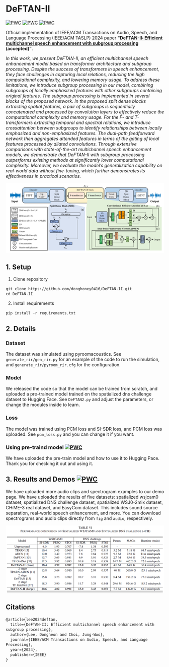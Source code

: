 # DeFTAN-II


[![PWC](https://img.shields.io/badge/arXiv-paper-red)](https://arxiv.org/pdf/2308.15777)
[![PWC](https://img.shields.io/badge/HuggingFace-pre_trained_model-yellow)](https://huggingface.co/donghoney0416/DeFTAN-II)
[![PWC](https://img.shields.io/badge/Demo-webpage-blue)](https://donghoney0416.github.io/demos-DeFTAN-II/demo-page.html)

Official implementation of IEEE/ACM Transactions on Audio, Speech, and Language Processing (IEEE/ACM TASLP) 2024 paper **"[DeFTAN-II: Efficient multichannel speech enhancement with subgroup processing](https://arxiv.org/pdf/2308.15777) (accepted)"**.

*In this work, we present DeFTAN-II, an efficient multichannel speech enhancement model based on transformer architecture and subgroup processing. Despite the success of transformers in speech enhancement, they face challenges in capturing local relations, reducing the high computational complexity, and lowering memory usage. To address these limitations, we introduce subgroup processing in our model, combining subgroups of locally emphasized features with other subgroups containing original features. The subgroup processing is implemented in several blocks of the proposed network. In the proposed split dense blocks extracting spatial features, a pair of subgroups is sequentially concatenated and processed by convolution layers to effectively reduce the computational complexity and memory usage. For the F- and T-transformers extracting temporal and spectral relations, we introduce crossattention between subgroups to identify relationships between locally emphasized and non-emphasized features. The dual-path feedforward network then aggregates attended features in terms of the gating of local features processed by dilated convolutions. Through extensive comparisons with state-of-the-art multichannel speech enhancement models, we demonstrate that DeFTAN-II with subgroup processing outperforms existing methods at significantly lower computational complexity. Moreover, we evaluate the model’s generalization capability on real-world data without fine-tuning, which further demonstrates its effectiveness in practical scenarios.*

![DeFTAN-II figure](fig/Fig_overall_architecture.png)

## 1. Setup
1. Clone repository
```
git clone https://github.com/donghoney0416/DeFTAN-II.git
cd DeFTAN-II
```

2. Install requirements
```
pip install -r requirements.txt
```

## 2. Details
### Dataset
The dataset was simulated using pyroomacoustics. See `generate_rir/gen_rir.py` for an example of the code to run the simulation, and `generate_rir/pyroom_rir.cfg` for the configuration.

### Model
We released the code so that the model can be trained from scratch, and uploaded a pre-trained model trained on the spatialized dns challenge dataset to Hugging Face. 
See `DeFTAN2.py` and adjust the parameters, or change the modules inside to learn.

### Loss
The model was trained using PCM loss and SI-SDR loss, and PCM loss was uploaded. See `pcm_loss.py` and you can change it if you want.

### Using pre-traind model [![PWC](https://img.shields.io/badge/HuggingFace-pre_trained_model-yellow)](https://huggingface.co/donghoney0416/DeFTAN-II)
We have uploaded the pre-train model and how to use it to Hugging Pace. Thank you for checking it out and using it.

## 3. Results and Demos [![PWC](https://img.shields.io/badge/Demo-webpage-blue)](https://donghoney0416.github.io/demos-DeFTAN-II/demo-page.html)
We have uploaded more audio clips and spectrogram examples to our demo page. We have uploaded the results of five datasets: spatialized wsjcam0 dataset, spatialized DNS challenge dataset, spatialized WSJ0-2mix dataset, CHiME-3 real dataset, and EasyCom dataset. This includes sound source separation, real-world speech enhancement, and more. You can download spectrograms and audio clips directly from `fig` and `audio`, respectively.

![result](fig/results.PNG)

## Citations
```
@article{lee2024deftan,
  title={DeFTAN-II: Efficient multichannel speech enhancement with subgroup processing},
  author={Lee, Dongheon and Choi, Jung-Woo},
  journal={IEEE/ACM Transactions on Audio, Speech, and Language Processing},
  year={2024},
  publisher={IEEE}
}
```
